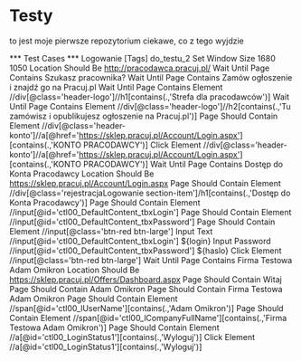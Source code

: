 # Testy
to jest moje pierwsze repozytorium
ciekawe, co z tego wyjdzie

*** Test Cases ***
Logowanie
    [Tags]    do_testu_2
    Set Window Size    1680    1050
    Location Should Be    http://pracodawca.pracuj.pl/
    Wait Until Page Contains    Szukasz pracownika?
    Wait Until Page Contains    Zamów ogłoszenie i znajdź go na Pracuj.pl
    Wait Until Page Contains Element    //div[@class='header-logo']//h1[contains(.,'Strefa dla pracodawców')]
    Wait Until Page Contains Element    //div[@class='header-logo']//h2[contains(.,'Tu zamówisz i opublikujesz ogłoszenie na Pracuj.pl')]
    Page Should Contain Element    //div[@class='header-konto']//a[@href='https://sklep.pracuj.pl/Account/Login.aspx'] [contains(.,'KONTO PRACODAWCY')]
    Click Element    //div[@class='header-konto']//a[@href='https://sklep.pracuj.pl/Account/Login.aspx'] [contains(.,'KONTO PRACODAWCY')]
    Wait Until Page Contains    Dostęp do Konta Pracodawcy
    Location Should Be    https://sklep.pracuj.pl/Account/Login.aspx
    Page Should Contain Element    //div[@class='rejestracjaLogowanie section-item']/h1[contains(.,'Dostęp do Konta Pracodawcy')]
    Page Should Contain Element    //input[@id='ctl00_DefaultContent_tbxLogin']
    Page Should Contain Element    //input[@id='ctl00_DefaultContent_tbxPassword']
    Page Should Contain Element    //input[@class='btn-red btn-large']
    Input Text    //input[@id='ctl00_DefaultContent_tbxLogin']    ${login}
    Input Password    //input[@id='ctl00_DefaultContent_tbxPassword']    ${haslo}
    Click Element    //input[@class='btn-red btn-large']
    Wait Until Page Contains    Firma Testowa Adam Omikron
    Location Should Be    https://sklep.pracuj.pl/Offers/Dashboard.aspx
    Page Should Contain    Witaj
    Page Should Contain    Adam Omikron
    Page Should Contain    Firma Testowa Adam Omikron
    Page Should Contain Element    //span[@id='ctl00_lUserName'][contains(.,'Adam Omikron')]
    Page Should Contain Element    //span[@id='ctl00_lCompanyFullName'][contains(.,'Firma Testowa Adam Omikron')]
    Page Should Contain Element    //a[@id='ctl00_LoginStatus1'][contains(.,'Wyloguj')]
    Click Element    //a[@id='ctl00_LoginStatus1'][contains(.,'Wyloguj')]
